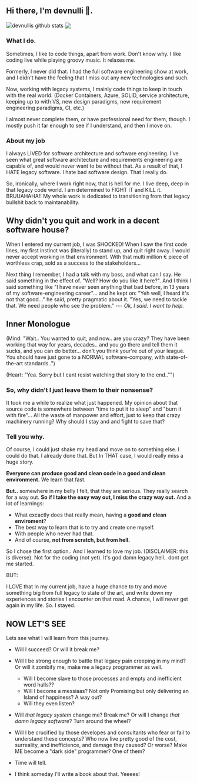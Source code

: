## Hi there, I'm devnulli 👋.

<img align="center" src="https://github-readme-stats.vercel.app/api?username=devnulli&show_icons=true&include_all_commits=true&theme=radical" alt="devnullis github stats" />
<img align="center" src="https://github-readme-stats.vercel.app/api/top-langs/?username=devnulli&layout=compact&theme=radical" />

 ### What I do. ###
Sometimes, I like to code things, apart from work. Don't know why. I like coding live while playing groovy music. It relaxes me.

Formerly, I never did that. I had the full software engineering show at work, and I didn't have the feeling that I miss out any new technologies and such.

Now, working with legacy systems, I mainly code things to keep in touch with the real world. (Docker Containers, Azure, SOLID, service architecture, keeping up to with VS, new design paradigms, new requirement engineering paradigms, CI, etc.)

I almost never complete them, or have professional need for them, though. I mostly push it far enough to see if I understand, and then I move on.

### About my job ###
I always LIVED for software architecture and software engineering. I've seen what great software architecture and requirements engineering are capable of, and would never want to be without that. As a result of that, I HATE legacy software. I hate bad software design. That I really do. 

So, ironically, where I work right now, that is hell for me. I live deep, deep in that legacy code world. I am determined to FIGHT IT and  KILL it. BRUUAHAHA!!
My whole work is dedicated to transitioning from that legacy bullshit back to maintanability.

## Why didn't you quit and work in a decent software house?

When I entered my current job, I was SHOCKED! When I saw the first code lines, my first instinct was (literally) to stand up, and quit right away. I would never accept working in that environment. With that multi million € piece of worthless crap, sold as a success to the stakeholders...

Next thing I remember, I had a talk with my boss, and what can I say. He said something in the effect of. "Well? How do you like it here?". And I think I said something like "I have never seen anything that bad before, in 13 years of my software-engineering career"...  and he kept on: "Yeh well, I heard it's not that good..." he said, pretty pragmatic about it. "Yes, we need to tackle that. We need people who see the problem." --- *Ok, I said. I want to help.* 

## Inner Monologue ##
(Mind: "Wait.. You wanted to quit, and now.. are you crazy? They have been working that way for years, decades.. and you go there and tell them it sucks, and you can do better... don't you think your're out of your league. You should have just gone to a NORMAL software-company, with state-of-the-art standards..")

(Heart: "Yea. Sorry but I cant resist watching that story to the end.."")

### So, why didn't I just leave them to their nonsense? ###

It took me a while to realize what just happened. My opinion about that source code is somewhere between "time to put it to sleep" and "burn it with fire"...
All the waste of manpower and effort, just to keep that crazy machinery running? 
Why should I stay and and fight to save that? 

### Tell you why. ###

Of course, I could just shake my head and move on to something else. I could do that. I already done that. But In THAT case, I would really miss a huge story. 

**Everyone can produce good and clean code in a good and clean environment.** We learn that fast.

**But..** somewhere in my belly I felt, that they are serious. They really search for a way out. **So if I take the easy way out, I miss the crazy way out.** 
And a lot of learnings:

  - What excactly does that really mean, having a **good and clean enviroment**?
  - The best way to learn that is to try and create one myself. 
  - With people who never had that.
  - And of course, **not from scratch, but from hell.**

So I chose the first option.. And I learned to love my job. (DISCLAIMER: this is diverse). Not for the coding (not yet). It's god damn legacy hell.. dont get me started.

BUT:

I LOVE that In my current job, have a huge chance to try and move something big from full legacy to state of the art, and write down my experiences and stories I encounter on that road. A chance, I will never get again in my life. So. I stayed. 

## NOW LET'S SEE ##

Lets see what I will learn from this journey.

  - Will I succeed? Or will it break me?
  
  - Will I be strong enough to battle that legacy pain creeping in my mind? Or will it zombify me, make me a legacy programmer as well.
    - Will I become slave to those processes and empty and inefficient word hulls??
    - Will I become a messiaas? Not only Promising but only delivering an Island of happiness? A way out?
    - Will they even listen?
  
  - Will _that legacy system_ change me? Break me? Or will I change _that damn legacy software_? Turn around the wheel?
  
  - Will I be crucified by those developes and consultants who fear or fail to understand these concepts? Who now live pretty good of the cost, surreality, and inefficience, and damage they caused? Or worse? Make ME become a "dark side" programmer? One of them?
  
- Time will tell.

- I think someday I'll write a book about that. Yeeees!

<!--
**devnulli/devnulli** is a ✨ _special_ ✨ repository because its `README.md` (this file) appears on your GitHub profile.


Here are some ideas to get you started:

- 🔭 I’m currently working on ...
- 🌱 I’m currently learning ...
- 👯 I’m looking to collaborate on ...
- 🤔 I’m looking for help with ...
- 💬 Ask me about ...
- 📫 How to reach me: ...
- 😄 Pronouns: ...
- ⚡ Fun fact: ...
-->
